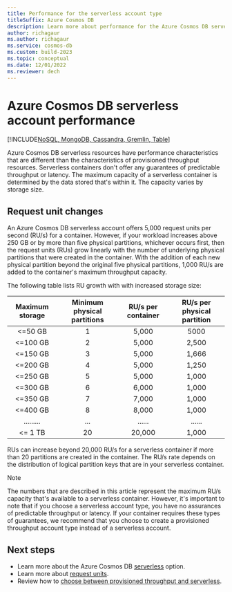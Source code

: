 ```yaml
---
title: Performance for the serverless account type
titleSuffix: Azure Cosmos DB
description: Learn more about performance for the Azure Cosmos DB serverless account type.
author: richagaur
ms.author: richagaur
ms.service: cosmos-db
ms.custom: build-2023
ms.topic: conceptual
ms.date: 12/01/2022
ms.reviewer: dech
---
```


# Azure Cosmos DB serverless account performance

[!INCLUDE[NoSQL, MongoDB, Cassandra, Gremlin, Table](includes/appliesto-nosql-mongodb-cassandra-gremlin-table.md)]

Azure Cosmos DB serverless resources have performance characteristics that are different than the characteristics of provisioned throughput resources. Serverless containers don't offer any guarantees of predictable throughput or latency. The maximum capacity of a serverless container is determined by the data stored that's within it. The capacity varies by storage size.

## Request unit changes

An Azure Cosmos DB serverless account offers 5,000 request units per second (RU/s) for a container. However, if your workload increases above 250 GB or by more than five physical partitions, whichever occurs first, then the request units (RUs) grow linearly with the number of underlying physical partitions that were created in the container. With the addition of each new physical partition beyond the original five physical partitions, 1,000 RU/s are added to the container's maximum throughput capacity.

The following table lists RU growth with with increased storage size:

| Maximum storage | Minimum physical partitions | RU/s per container | RU/s per physical partition  
|:---:|:---:|:---:|:---:|
|<=50 GB | 1 | 5,000 | 5000 |
|<=100 GB | 2 | 5,000 | 2,500 |
|<=150 GB | 3 | 5,000 | 1,666 |
|<=200 GB | 4 | 5,000 | 1,250 |
|<=250 GB | 5 | 5,000 | 1,000 |
|<=300 GB | 6 | 6,000 | 1,000 |
|<=350 GB | 7 | 7,000 | 1,000 |
|<=400 GB | 8 | 8,000 | 1,000 |
|.........|...|......|......|
|<= 1 TB  | 20 | 20,000| 1,000 |

RUs can increase beyond 20,000 RU/s for a serverless container if more than 20 partitions are created in the container. The RU/s rate depends on the distribution of logical partition keys that are in your serverless container.

> [!NOTE]
> The numbers that are described in this article represent the maximum RU/s capacity that's available to a serverless container. However, it's important to note that if you choose a serverless account type, you have no assurances of predictable throughput or latency. If your container requires these types of guarantees, we recommend that you choose to create a provisioned throughput account type instead of a serverless account.

## Next steps

- Learn more about the Azure Cosmos DB [serverless](serverless.md) option.
- Learn more about [request units](request-units.md).
- Review how to [choose between provisioned throughput and serverless](throughput-serverless.md).
